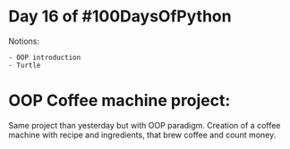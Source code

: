 # Day 16 of #100DaysOfPython

Notions:

    - OOP introduction
    - Turtle

# OOP Coffee machine project:

Same project than yesterday but with OOP paradigm.
Creation of a coffee machine with recipe and ingredients, that brew coffee and count money.
